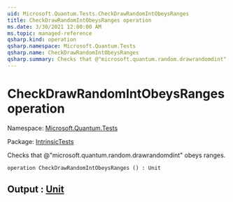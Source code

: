 ```yaml
---
uid: Microsoft.Quantum.Tests.CheckDrawRandomIntObeysRanges
title: CheckDrawRandomIntObeysRanges operation
ms.date: 3/30/2021 12:00:00 AM
ms.topic: managed-reference
qsharp.kind: operation
qsharp.namespace: Microsoft.Quantum.Tests
qsharp.name: CheckDrawRandomIntObeysRanges
qsharp.summary: Checks that @"microsoft.quantum.random.drawrandomdint" obeys ranges.
---
```


# CheckDrawRandomIntObeysRanges operation

Namespace: [Microsoft.Quantum.Tests](xref:Microsoft.Quantum.Tests)

Package: [IntrinsicTests](https://nuget.org/packages/IntrinsicTests)


Checks that @"microsoft.quantum.random.drawrandomdint" obeys ranges.

```qsharp
operation CheckDrawRandomIntObeysRanges () : Unit
```


## Output : [Unit](xref:microsoft.quantum.lang-ref.unit)

